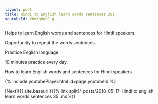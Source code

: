 ```yaml
---
layout: post
title: Hindi to English learn words sentences 281 
youtubeId: V6oXg6nbJ_g
---
```

 
 
Helps to learn English words and sentences for Hindi speakers.

Opportunitiy to repeat the words sentences. 

Practice English language. 
 
10 minutes practice every day. 
 
How to learn English words and sentences for Hindi speakers 
 
{% include youtubePlayer.html id=page.youtubeId %}
 
 
[Next]({{ site.baseurl }}{% link  split1/_posts/2018-05-17-Hindi to english learn words sentences 35 .md%})
 
